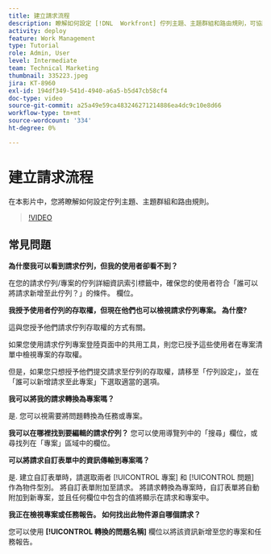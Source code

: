 ```yaml
---
title: 建立請求流程
description: 瞭解如何設定 [!DNL  Workfront] 佇列主題、主題群組和路由規則，可協助管理請求和工作錄取。
activity: deploy
feature: Work Management
type: Tutorial
role: Admin, User
level: Intermediate
team: Technical Marketing
thumbnail: 335223.jpeg
jira: KT-8960
exl-id: 194df349-541d-4940-a6a5-b5d47cb58cf4
doc-type: video
source-git-commit: a25a49e59ca483246271214886ea4dc9c10e8d66
workflow-type: tm+mt
source-wordcount: '334'
ht-degree: 0%

---
```


# 建立請求流程

在本影片中，您將瞭解如何設定佇列主題、主題群組和路由規則。

>[!VIDEO](https://video.tv.adobe.com/v/335223/?quality=12&learn=on)

## 常見問題

**為什麼我可以看到請求佇列，但我的使用者卻看不到？**

在您的請求佇列/專案的佇列詳細資訊索引標籤中，確保您的使用者符合「誰可以將請求新增至此佇列？」的條件。 欄位。

**我授予使用者佇列的存取權，但現在他們也可以檢視請求佇列專案。 為什麼?**

這與您授予他們請求佇列存取權的方式有關。

如果您使用請求佇列專案登陸頁面中的共用工具，則您已授予這些使用者在專案清單中檢視專案的存取權。

但是，如果您只想授予他們提交請求至佇列的存取權，請移至「佇列設定」，並在「誰可以新增請求至此專案」下選取適當的選項。

**我可以將我的請求轉換為專案嗎？**

是. 您可以視需要將問題轉換為任務或專案。

**我可以在哪裡找到要編輯的請求佇列？**
您可以使用導覽列中的「搜尋」欄位，或尋找列在「專案」區域中的欄位。

**可以將請求自訂表單中的資訊傳輸到專案嗎？**

是. 建立自訂表單時，請選取兩者 [!UICONTROL 專案] 和 [!UICONTROL 問題] 作為物件型別。 將自訂表單附加至請求。 將請求轉換為專案時，自訂表單將自動附加到新專案，並且任何欄位中包含的值將顯示在請求和專案中。

**我正在檢視專案或任務報告。 如何找出此物件源自哪個請求？**

您可以使用 **[!UICONTROL 轉換的問題名稱]** 欄位以將該資訊新增至您的專案和任務報告。


